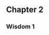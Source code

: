 <!--
Copyright (c) 2024 Eikloof
SPDX-License-Identifier: BSD-2-Clause-Patent
-->
## Chapter 2

### Wisdom 1
